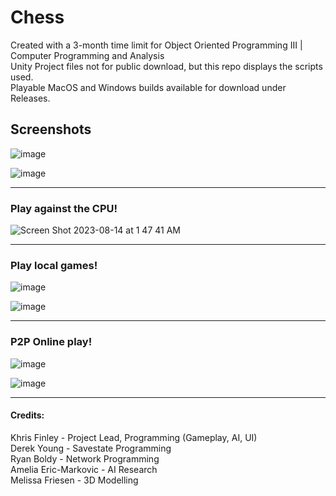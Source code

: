 # Chess
Created with a 3-month time limit for Object Oriented Programming III | Computer Programming and Analysis<br>
Unity Project files not for public download, but this repo displays the scripts used.<br>
Playable MacOS and Windows builds available for download under Releases. 

## Screenshots

![image](https://github.com/KFinle/Chess/assets/72676162/91cf4ccc-5da8-42bc-922e-ed3f6f021fcb)

![image](https://github.com/KFinle/Chess/assets/72676162/4e979794-66eb-447f-93ee-180e7ef695f7)
<hr>

### Play against the CPU!

![Screen Shot 2023-08-14 at 1 47 41 AM](https://github.com/KFinle/Chess/assets/72676162/6546b261-8597-4882-b0b9-419b7a5f6486)
<hr>

### Play local games!

![image](https://github.com/KFinle/Chess/assets/72676162/46c159e9-fb97-49bf-9f9f-23ddd73a647f)

![image](https://github.com/KFinle/Chess/assets/72676162/1a4475ca-264b-41a8-b9b6-6a0e02be1eca)
<hr>

### P2P Online play!
![image](https://github.com/KFinle/Chess/assets/72676162/9bfb6ae5-c14a-4aa4-a948-9ce8b9e22412)

![image](https://github.com/KFinle/Chess/assets/72676162/63ef54c1-a282-4b0c-ac55-f0524b163b6b)

<hr>

#### Credits: 

Khris Finley - Project Lead, Programming (Gameplay, AI, UI)<br>
Derek Young - Savestate Programming<br>
Ryan Boldy - Network Programming<br>
Amelia Eric-Markovic - AI Research<br>
Melissa Friesen - 3D Modelling
